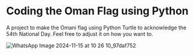 # Coding the Oman Flag using Python
A project to make the Omani flag using Python Turtle to acknowledge the 54th National Day. Feel free to adjust it on how you want to.


![WhatsApp Image 2024-11-15 at 10 26 10_97daf752](https://github.com/user-attachments/assets/e46db033-2432-4af9-a170-bcfe29231773)
